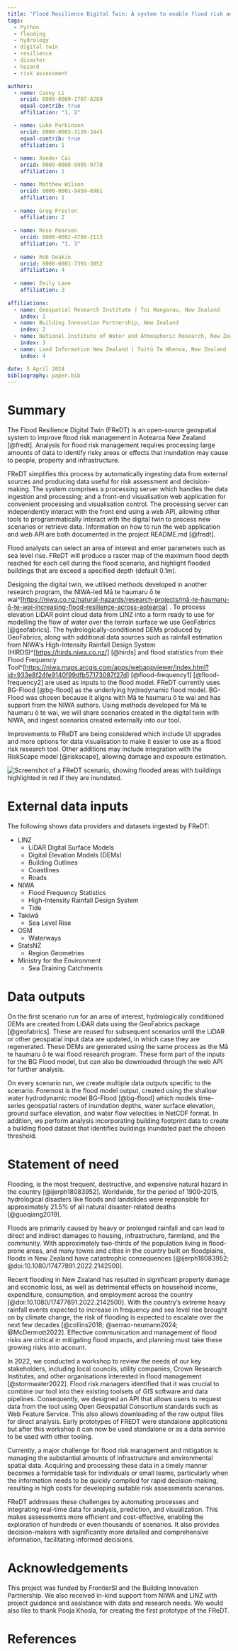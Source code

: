 ```yaml
---
title: 'Flood Resilience Digital Twin: A system to enable flood risk analysis and prediction'
tags:
  - Python
  - flooding
  - hydrology
  - digital twin
  - resilience
  - disaster
  - hazard
  - risk assessment

authors:
  - name: Casey Li
    orcid: 0009-0009-1707-8289
    equal-contrib: true 
    affiliation: "1, 2"

  - name: Luke Parkinson
    orcid: 0000-0003-3130-3445
    equal-contrib: true 
    affiliation: 1
    
  - name: Xander Cai
    orcid: 0009-0008-9995-9778
    affiliation: 1

  - name: Matthew Wilson
    orcid: 0000-0001-9459-6981
    affiliation: 1
    
  - name: Greg Preston
    affiliation: 2
    
  - name: Rose Pearson
    orcid: 0000-0002-4700-2113
    affiliation: "1, 3"
    
  - name: Rob Deakin
    orcid: 0000-0001-7391-3052
    affiliation: 4
  
  - name: Emily Lane
    affiliation: 3
    
affiliations:
  - name: Geospatial Research Institute | Toi Hangarau, New Zealand
    index: 1
  - name: Building Innovation Partnership, New Zealand
    index: 2
  - name: National Institute of Water and Atmospheric Research, New Zealand
    index: 3
  - name: Land Information New Zealand | Toitū Te Whenua, New Zealand
    index: 4

date: 5 April 2024
bibliography: paper.bib
---
```


# Summary

The Flood Resilience Digital Twin (FReDT) is an open-source geospatial system to improve flood risk management in
Aotearoa New Zealand [@fredt]. Analysis for flood risk management requires processing large amounts of data to identify
risky areas or effects that inundation may cause to people, property and infrastructure.

FReDT simplifies this process by automatically ingesting data from external sources and producing data useful for
risk assessment and decision-making. The system comprises a processing server which handles the data ingestion and processing; and a front-end visualisation web
application for convenient
processing and visualisation control. The processing server can independently interact with the
front end using a web API, allowing other tools to programmatically interact with the digital twin to process new
scenarios or retrieve data. Information on how to run the web application and web API are both documented
in the project README.md [@fredt].

Flood analysts can select an area of interest and enter parameters such as sea level rise. FReDT will
produce a raster map of the maximum flood depth reached for each cell during the flood scenario, and highlight flooded buildings
that are  exceed a specified depth (default 0.1m).

Designing the digital twin, we utilised methods developed in another research program, the NIWA-led Mā te haumaru ō
te
wai^[https://niwa.co.nz/natural-hazards/research-projects/mā-te-haumaru-ō-te-wai-increasing-flood-resilience-across-aotearoa]
. To process elevation LiDAR point cloud data from LINZ into a form ready to use for modelling the flow of water over
the terrain surface we use GeoFabrics [@geofabrics]. The hydrologically-conditioned DEMs produced by GeoFabrics, along
with additional data sources such as rainfall estimation from NIWA's High-Intensity Rainfall Design System
(HIRDS)^[https://hirds.niwa.co.nz/] [@hirds] and flood statistics from their Flood Frequency
Tool^[https://niwa.maps.arcgis.com/apps/webappviewer/index.html?id=933e8f24fe9140f99dfb57173087f27d] [@flood-frequency1]
[@flood-frequency2] are used as inputs to the flood model. FReDT currently uses BG-Flood [@bg-flood] as the
underlying hydrodynamic flood model. BG-Flood was chosen because it aligns with Mā te haumaru
ō te wai and has support from the NIWA authors. Using methods developed for Mā te haumaru ō te wai, we will
share scenarios created in the digital twin with NIWA, and ingest scenarios created externally into our tool.

Improvements to FReDT are being considered which include UI upgrades and more options for data
visualisation to make it easier to use as a flood risk research tool. Other additions may include integration
 with the RiskScape model [@riskscape], allowing  damage and exposure estimation.

![Screenshot of a FReDT scenario, showing flooded areas with buildings highlighted in red if they are inundated.](Capture2024.png)

# External data inputs

The following shows data providers and datasets ingested by FReDT:

* LINZ
    * LiDAR Digital Surface Models
    * Digital Elevation Models (DEMs)
    * Building Outlines
    * Coastlines
    * Roads
* NIWA
    * Flood Frequency Statistics
    * High-Intensity Rainfall Design System
    * Tide
* Takiwā
    * Sea Level Rise
* OSM
    * Waterways
* StatsNZ
    * Region Geometries
* Ministry for the Environment
    * Sea Draining Catchments

# Data outputs

On the first scenario run for an area of interest, hydrologically conditioned DEMs are created from LiDAR data using the
GeoFabrics package [@geofabrics]. These are reused for subsequent scenarios until the LiDAR or other geospatial
input data are updated, in which case they are regenerated. These DEMs are generated using
the same process as the Mā te haumaru ō te wai flood research program. These form part of the inputs
for the BG Flood model, but can also be downloaded through the web API for further analysis.

On every scenario run, we create multiple data outputs specific to the scenario. Foremost is the flood
model output, created using the shallow water hydrodynamic model BG-Flood [@bg-flood] which models time-series
geospatial rasters of inundation depths, water surface elevation, ground surface elevation, and water flow velocities in
NetCDF format. In addition, we perform analysis incorporating building footprint data to create a building flood dataset that identifies buildings inundated past the chosen threshold.

# Statement of need

Flooding, is the most frequent, destructive, and expensive natural hazard in the
country [@ijerph18083952]. Worldwide, for the period of 1900-2015, hydrological disasters like floods and landslides
were responsible for approximately 21.5% of all natural disaster-related deaths [@guoqiang2019].

Floods are primarily caused by heavy or prolonged rainfall and can lead to direct and indirect damages to housing,
infrastructure, farmland, and the community. With approximately two-thirds of the population living in flood-prone
areas, and many towns and cities in the country built on floodplains, floods in New Zealand  have catastrophic
consequences [@ijerph18083952; @doi:10.1080/17477891.2022.2142500].

Recent flooding in New Zealand has resulted in significant property damage and economic loss, as
well as detrimental effects on household income, expenditure, consumption, and employment across the
country [@doi:10.1080/17477891.2022.2142500]. With the country’s extreme heavy rainfall events expected to increase in
frequency and sea level rise brought on by climate change, the risk of flooding is expected to escalate over the next
few decades [@collins2018; @serrao-neumann2024; @McDermott2022]. Effective communication and management of flood risks
are critical in mitigating flood impacts, and planning must take these growing risks into account.

In 2022, we conducted a workshop to review the needs of our key stakeholders, including  local
councils, utility companies, Crown Research Institutes, and other organisations interested in flood
management [@stormwater2022]. Flood risk managers identified that it was crucial to combine our tool 
into their existing toolsets of GIS software and data pipelines. Consequently, we designed an API 
that allows users to request data from the tool using Open Geospatial Consortium standards such as Web Feature Service.
This also allows downloading of the raw output files for direct analysis.
Early prototypes of FREDT were standalone applications but after this
workshop it can now be used standalone or as a data service to be used with other tooling.

Currently, a major challenge for flood risk management and mitigation is managing the substantial amounts of 
infrastructure and environmental spatial data. Acquiring and processing these data in a timely manner becomes a
formidable task for individuals or small teams, particularly  when the information needs to be
quickly compiled for rapid decision-making, resulting in high costs for developing suitable risk assessments
scenarios.

FReDT addresses these challenges by automating processes and integrating real-time data for analysis,
prediction, and visualization. This makes assessments more efficient and cost-effective, enabling the
exploration of hundreds or even thousands of scenarios. It also provides decision-makers with significantly more
detailed and comprehensive information, facilitating informed decisions.

# Acknowledgements

This project was funded by FrontierSI and the Building Innovation Partnership. We also received in-kind support from
NIWA and LINZ with project guidance and assistance with data and research needs. We would also like to thank Pooja
Khosla, for creating the first prototype of the FReDT.

# References
